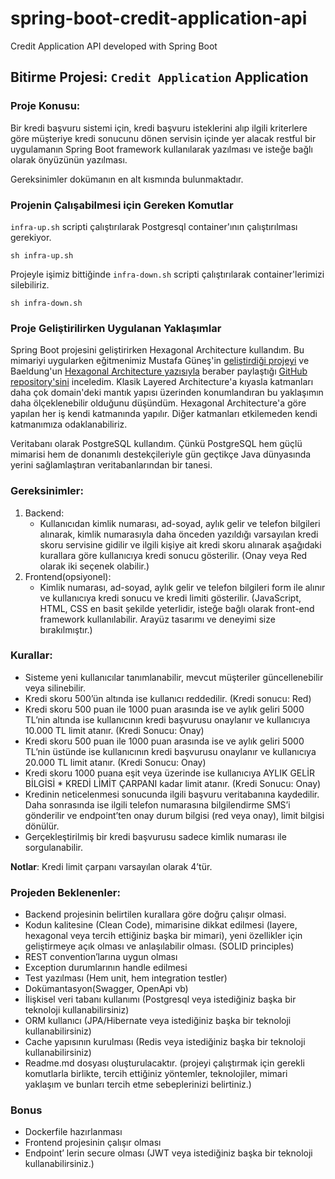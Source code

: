 # spring-boot-credit-application-api
Credit Application API developed with Spring Boot


## Bitirme Projesi: `Credit Application` Application

### Proje Konusu: 
Bir kredi başvuru sistemi için, kredi başvuru isteklerini alıp ilgili kriterlere göre müşteriye kredi
sonucunu dönen servisin içinde yer alacak restful bir uygulamanın Spring Boot framework kullanılarak
yazılması ve isteğe bağlı olarak önyüzünün yazılması.

Gereksinimler dokümanın en alt kısmında bulunmaktadır.

### Projenin Çalışabilmesi için Gereken Komutlar

`infra-up.sh` scripti çalıştırılarak Postgresql container'ının çalıştırılması gerekiyor.
```shell
sh infra-up.sh
```

Projeyle işimiz bittiğinde `infra-down.sh` scripti çalıştırılarak container'lerimizi silebiliriz.
```shell
sh infra-down.sh
```

### Proje Geliştirilirken Uygulanan Yaklaşımlar
Spring Boot projesini geliştirirken Hexagonal Architecture kullandım.
Bu mimariyi uygularken 
eğitmenimiz Mustafa Güneş'in [geliştirdiği projeyi](https://github.com/Payten-Java-Spring-Bootcamp/bootcamp-examples) ve 
Baeldung'un [Hexagonal Architecture yazısıyla](https://www.baeldung.com/hexagonal-architecture-ddd-spring) beraber paylaştığı 
[GitHub repository'sini](https://github.com/eugenp/tutorials/tree/master/ddd/src/main/java/com/baeldung/dddhexagonalspring) inceledim.
Klasik Layered Architecture'a kıyasla katmanları daha çok domain'deki mantık yapısı üzerinden konumlandıran
bu yaklaşımın daha ölçeklenebilir olduğunu düşündüm.
Hexagonal Architecture'a göre yapılan her iş kendi katmanında yapılır.
Diğer katmanları etkilemeden kendi katmanımıza odaklanabiliriz.

Veritabanı olarak PostgreSQL kullandım. Çünkü PostgreSQL hem güçlü mimarisi hem de donanımlı destekçileriyle
gün geçtikçe Java dünyasında yerini sağlamlaştıran veritabanlarından bir tanesi.

### Gereksinimler:

1. Backend:
    - Kullanıcıdan kimlik numarası, ad-soyad, aylık gelir ve telefon bilgileri alınarak, kimlik
    numarasıyla daha önceden yazıldığı varsayılan kredi skoru servisine gidilir ve 
    ilgili kişiye ait kredi skoru alınarak aşağıdaki kurallara göre kullanıcıya 
    kredi sonucu gösterilir.
    (Onay veya Red olarak iki seçenek olabilir.)
2. Frontend(opsiyonel):
    - Kimlik numarası, ad-soyad, aylık gelir ve telefon bilgileri form ile alınır ve 
    kullanıcıya kredi sonucu ve kredi limiti gösterilir.
    (JavaScript, HTML, CSS en basit şekilde yeterlidir, 
    isteğe bağlı olarak front-end framework kullanılabilir. Arayüz tasarımı ve deneyimi size bırakılmıştır.)

### Kurallar:
- Sisteme yeni kullanıcılar tanımlanabilir, mevcut müşteriler güncellenebilir veya silinebilir.
- Kredi skoru 500’ün altında ise kullanıcı reddedilir. (Kredi sonucu: Red)
- Kredi skoru 500 puan ile 1000 puan arasında ise ve 
aylık geliri 5000 TL’nin altında ise kullanıcının kredi başvurusu onaylanır ve kullanıcıya 10.000 TL limit atanır. 
(Kredi Sonucu: Onay)
- Kredi skoru 500 puan ile 1000 puan arasında ise ve aylık geliri 5000 TL’nin üstünde ise
kullanıcının kredi başvurusu onaylanır ve kullanıcıya 20.000 TL limit atanır. 
(Kredi Sonucu: Onay)
- Kredi skoru 1000 puana eşit veya üzerinde ise kullanıcıya 
AYLIK GELİR BİLGİSİ * KREDİ LİMİT ÇARPANI kadar limit atanır. (Kredi Sonucu: Onay)
- Kredinin neticelenmesi sonucunda ilgili başvuru veritabanına kaydedilir. 
Daha sonrasında ise ilgili telefon numarasına bilgilendirme SMS’i gönderilir ve 
endpoint’ten onay durum bilgisi (red veya onay), limit bilgisi dönülür.
- Gerçekleştirilmiş bir kredi başvurusu sadece kimlik numarası ile sorgulanabilir.

**Notlar**: Kredi limit çarpanı varsayılan olarak 4’tür.

### Projeden Beklenenler:
- Backend projesinin belirtilen kurallara göre doğru çalışır olmasi.
- Kodun kalitesine (Clean Code), mimarisine dikkat edilmesi (layere, hexagonal veya 
tercih ettiğiniz başka bir mimari), yeni özellikler için geliştirmeye açık olması ve anlaşılabilir olması.
(SOLID principles)
- REST convention’larına uygun olması
- Exception durumlarının handle edilmesi
- Test yazılması (Hem unit, hem integration testler)
- Dokümantasyon(Swagger, OpenApi vb)
- İlişkisel veri tabanı kullanımı (Postgresql veya istediğiniz başka bir teknoloji kullanabilirsiniz)
- ORM kullanıcı (JPA/Hibernate veya istediğiniz başka bir teknoloji kullanabilirsiniz)
- Cache yapısının kurulması (Redis veya istediğiniz başka bir teknoloji kullanabilirsiniz)
- Readme.md dosyası oluşturulacaktır. (projeyi çalıştırmak için gerekli komutlarla birlikte, 
tercih ettiğiniz yöntemler, teknolojiler, mimari yaklaşım ve bunları tercih etme sebeplerinizi belirtiniz.)

### Bonus
- Dockerfile hazırlanması
- Frontend projesinin çalışır olması
- Endpoint’ lerin secure olması (JWT veya istediğiniz başka bir teknoloji kullanabilirsiniz.)
